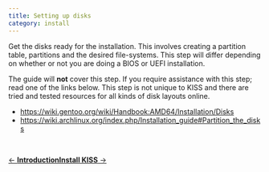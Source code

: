 ```yaml
---
title: Setting up disks
category: install
---
```


Get the disks ready for the installation. This involves creating a partition table, partitions and the desired file-systems. This step will differ depending on whether or not you are doing a BIOS or UEFI installation.

The guide will **not** cover this step. If you require assistance with this step; read one of the links below. This step is not unique to KISS and there are tried and tested resources for all kinds of disk layouts online.

- <https://wiki.gentoo.org/wiki/Handbook:AMD64/Installation/Disks>
- <https://wiki.archlinux.org/index.php/Installation_guide#Partition_the_disks>

<br>

[<- **Introduction**](https://getkiss.org/install/)<span class=r>[**Install KISS** ->](https://getkiss.org/install/install-kiss/)</span>

<br>
